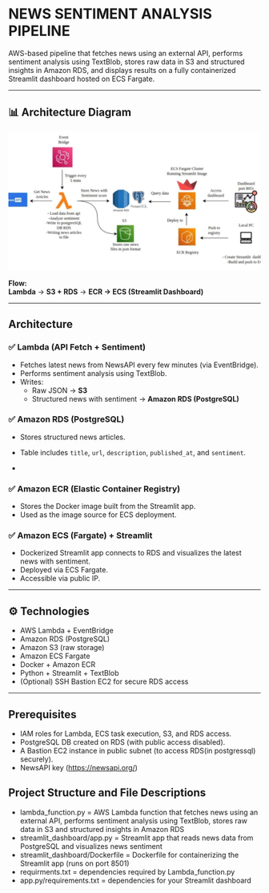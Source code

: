 
# NEWS SENTIMENT ANALYSIS PIPELINE

 AWS-based pipeline that fetches news using an external API, performs sentiment analysis using TextBlob, stores raw data in S3 and structured insights in Amazon RDS, and displays results on a fully containerized Streamlit dashboard hosted on ECS Fargate.

---

## 📊 Architecture Diagram
![NEWS SENTIMENT ANALYSIS](https://github.com/akshay-1111/News_sentiment_pipeline/blob/03107089537bf9cd267c1fa6120c811f6c8bfe7e/news_sentiment_pipeline.jpeg)

**Flow:**  
**Lambda** → **S3 + RDS** → **ECR → ECS (Streamlit Dashboard)**


---

## Architecture

### ✅ Lambda (API Fetch + Sentiment)
- Fetches latest news from NewsAPI every few minutes (via EventBridge).
- Performs sentiment analysis using TextBlob.
- Writes:
  - Raw JSON → **S3**
  - Structured news with sentiment → **Amazon RDS (PostgreSQL)**

### ✅ Amazon RDS (PostgreSQL)
- Stores structured news articles.
- Table includes `title`, `url`, `description`, `published_at`, and `sentiment`.

- 
### ✅ Amazon ECR (Elastic Container Registry)
- Stores the Docker image built from the Streamlit app.
- Used as the image source for ECS deployment.

### ✅ Amazon ECS (Fargate) + Streamlit
- Dockerized Streamlit app connects to RDS and visualizes the latest news with sentiment.
- Deployed via ECS Fargate.
- Accessible via public IP.

---

## ⚙️ Technologies

- AWS Lambda + EventBridge
- Amazon RDS (PostgreSQL)
- Amazon S3 (raw storage)
- Amazon ECS Fargate
- Docker + Amazon ECR
- Python + Streamlit + TextBlob
- (Optional) SSH Bastion EC2 for secure RDS access

---

##  Prerequisites

-  IAM roles for Lambda, ECS task execution, S3, and RDS access.
-  PostgreSQL DB created on RDS (with public access disabled).
-  A Bastion EC2 instance in public subnet (to access RDS(in postgressql) securely).
-  NewsAPI key (https://newsapi.org/)

## Project Structure and File Descriptions
- lambda_function.py	             =     AWS Lambda function that fetches  news using an external API, performs sentiment analysis using TextBlob, stores raw data in S3 and structured insights in Amazon RDS
- streamlit_dashboard/app.py       =     Streamlit app that reads news data from PostgreSQL and visualizes news sentiment
- streamlit_dashboard/Dockerfile   =	   Dockerfile for containerizing the Streamlit app (runs on port 8501)
- requirments.txt                  =     dependencies required by  Lambda_function.py
- app.py/requirements.txt          =     dependencies for your Streamlit dashboard




